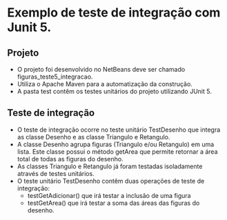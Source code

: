# Exemplo de teste de integração com Junit 5.

## Projeto
- O projeto foi desenvolvido no NetBeans deve ser chamado figuras_teste5_integracao.<br>
- Utiliza o Apache Maven para a automatização da construção.<br>
- A pasta test contêm os testes unitários do projeto utilizando JUnit 5.<br>

## Teste de integração
- O teste de integração ocorre no teste unitário TestDesenho que integra as classe Desenho e as classe Triangulo e Retangulo.<br>
- A classe Desenho agrupa figuras (Triangulo e/ou Retangulo) em uma lista. Este classe possui o método getArea que permite retornar a área total de todas as figuras do desenho.<br>
- As classes Triangulo e Retangulo já foram testadas isoladamente através de testes unitários. <br>
- O teste unitário TestDesenho contêm duas operações de teste de integração:<br>
  - testGetAdicionar() que irá testar a inclusão de uma figura<br>
  - testGetArea() que irá testar a soma das áreas das figuras do desenho.<br>
